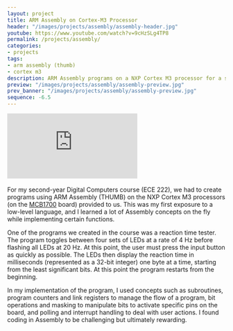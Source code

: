 ```yaml
---
layout: project
title: ARM Assembly on Cortex-M3 Processor
header: "/images/projects/assembly/assembly-header.jpg"
youtube: https://www.youtube.com/watch?v=9cHzSLg4TP8
permalink: /projects/assembly/
categories:
- projects
tags:
- arm assembly (thumb)
- cortex m3
description: ARM Assembly programs on a NXP Cortex M3 processor for a second-year Digital Computers course.
preview: "/images/projects/assembly/assembly-preview.jpg"
prev_banner: "/images/projects/assembly/assembly-preview.jpg"
sequence: -6.5
---
```


<div class="embed-responsive embed-responsive-16by9 col-center" style="margin-bottom: 17px;">
    <iframe src="https://www.youtube.com/embed/9cHzSLg4TP8" frameborder="0" allowfullscreen></iframe>
</div>

For my second-year Digital Computers course (ECE 222), we had to create programs using ARM Assembly (THUMB) on the NXP Cortex M3 processors (on the [MCB1700](http://www.keil.com/mcb1700/) board) provided to us. This was my first exposure to a low-level language, and I learned a lot of Assembly concepts on the fly while implementing certain functions.

One of the programs we created in the course was a reaction time tester. The program toggles between four sets of LEDs at a rate of 4 Hz before flashing all LEDs at 20 Hz. At this point, the user must press the input button as quickly as possible. The LEDs then display the reaction time in milliseconds (represented as a 32-bit integer) one byte at a time, starting from the least significant bits. At this point the program restarts from the beginning.

In my implementation of the program, I used concepts such as subroutines, program counters and link registers to manage the flow of a program, bit operations and masking to manipulate bits to activate specific pins on the board, and polling and interrupt handling to deal with user actions. I found coding in Assembly to be challenging but ultimately rewarding.